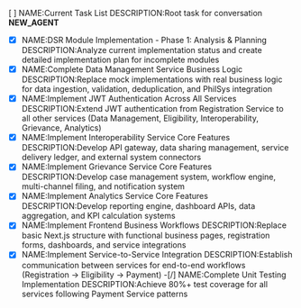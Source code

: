 [ ] NAME:Current Task List DESCRIPTION:Root task for conversation __NEW_AGENT__
-[x] NAME:DSR Module Implementation - Phase 1: Analysis & Planning DESCRIPTION:Analyze current implementation status and create detailed implementation plan for incomplete modules
-[x] NAME:Complete Data Management Service Business Logic DESCRIPTION:Replace mock implementations with real business logic for data ingestion, validation, deduplication, and PhilSys integration
-[x] NAME:Implement JWT Authentication Across All Services DESCRIPTION:Extend JWT authentication from Registration Service to all other services (Data Management, Eligibility, Interoperability, Grievance, Analytics)
-[x] NAME:Implement Interoperability Service Core Features DESCRIPTION:Develop API gateway, data sharing management, service delivery ledger, and external system connectors
-[x] NAME:Implement Grievance Service Core Features DESCRIPTION:Develop case management system, workflow engine, multi-channel filing, and notification system
-[x] NAME:Implement Analytics Service Core Features DESCRIPTION:Develop reporting engine, dashboard APIs, data aggregation, and KPI calculation systems
-[x] NAME:Implement Frontend Business Workflows DESCRIPTION:Replace basic Next.js structure with functional business pages, registration forms, dashboards, and service integrations
-[x] NAME:Implement Service-to-Service Integration DESCRIPTION:Establish communication between services for end-to-end workflows (Registration → Eligibility → Payment)
-[/] NAME:Complete Unit Testing Implementation DESCRIPTION:Achieve 80%+ test coverage for all services following Payment Service patterns